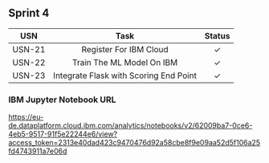 ## Sprint 4

|  USN  | 						Task                       | Status  |
| :---: | :----------------------------------------------: |:-:|
| USN-21 | 	Register For IBM Cloud                         | ✓ |
| USN-22 | 	Train The ML Model On IBM                      | ✓ |
| USN-23 | 	Integrate Flask with Scoring End Point         | ✓ |


### IBM Jupyter Notebook URL
https://eu-de.dataplatform.cloud.ibm.com/analytics/notebooks/v2/62009ba7-0ce6-4eb5-9517-91f5e22244e6/view?access_token=2313e40dad423c9470476d92a58cbe8f9e09aa52d5f106a25fd4743911a7e06d
